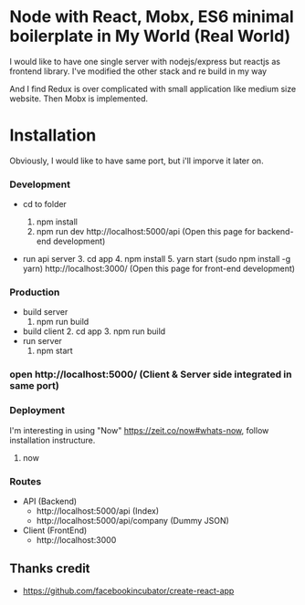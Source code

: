 # Node with React, Mobx, ES6 minimal boilerplate in My World (Real World)

I would like to have one single server with nodejs/express 
but reactjs as frontend library. I've modified the other stack and re build in my way

And I find Redux is over complicated with small application like medium size website.
Then Mobx is implemented.
 

# Installation 
Obviously, I would like to have same port, but i'll imporve it later on. 

### Development
- cd to folder
	1. npm install
	2. npm run dev 
		http://localhost:5000/api (Open this page for backend-end development)

- run api server
	3. cd app 
	4. npm install
	5. yarn start (sudo npm install -g yarn)
		http://localhost:3000/ (Open this page for front-end development)

### Production
- build server
	1. npm run build
- build client
	2. cd app 
	3. npm run build
- run server
	1. npm start
	
### open http://localhost:5000/ (Client & Server side integrated in same port)

### Deployment
I'm interesting in using "Now" https://zeit.co/now#whats-now, follow installation instructure.
1. now

### Routes
 - API (Backend)
 	- http://localhost:5000/api (Index)
 	- http://localhost:5000/api/company (Dummy JSON)
 - Client (FrontEnd)
 	- http://localhost:3000

## Thanks credit
 - https://github.com/facebookincubator/create-react-app